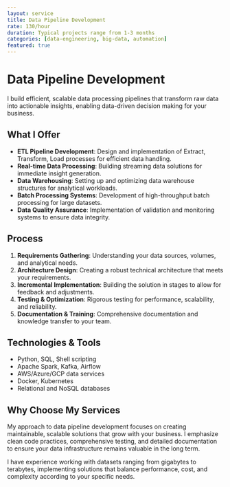 ```yaml
---
layout: service
title: Data Pipeline Development
rate: 130/hour
duration: Typical projects range from 1-3 months
categories: [data-engineering, big-data, automation]
featured: true
---
```


# Data Pipeline Development

I build efficient, scalable data processing pipelines that transform raw data into actionable insights, enabling data-driven decision making for your business.

## What I Offer

- **ETL Pipeline Development**: Design and implementation of Extract, Transform, Load processes for efficient data handling.
- **Real-time Data Processing**: Building streaming data solutions for immediate insight generation.
- **Data Warehousing**: Setting up and optimizing data warehouse structures for analytical workloads.
- **Batch Processing Systems**: Development of high-throughput batch processing for large datasets.
- **Data Quality Assurance**: Implementation of validation and monitoring systems to ensure data integrity.

## Process

1. **Requirements Gathering**: Understanding your data sources, volumes, and analytical needs.
2. **Architecture Design**: Creating a robust technical architecture that meets your requirements.
3. **Incremental Implementation**: Building the solution in stages to allow for feedback and adjustments.
4. **Testing & Optimization**: Rigorous testing for performance, scalability, and reliability.
5. **Documentation & Training**: Comprehensive documentation and knowledge transfer to your team.

## Technologies & Tools

- Python, SQL, Shell scripting
- Apache Spark, Kafka, Airflow
- AWS/Azure/GCP data services
- Docker, Kubernetes
- Relational and NoSQL databases

## Why Choose My Services

My approach to data pipeline development focuses on creating maintainable, scalable solutions that grow with your business. I emphasize clean code practices, comprehensive testing, and detailed documentation to ensure your data infrastructure remains valuable in the long term.

I have experience working with datasets ranging from gigabytes to terabytes, implementing solutions that balance performance, cost, and complexity according to your specific needs.
